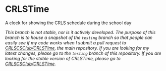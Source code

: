 # CRLSTime

A clock for showing the CRLS schedule during the school day

*This branch is not stable, nor is it actively developed. The purpose of this branch is to house a snapshot of the `testing` branch so that people can easily see if my code works when I submit a pull request to [CRLSCSClub/CRLSTime](https://github.com/CRLSCSClub/CRLSTime), the main repository. If you are looking for my latest changes, please go to the `testing` branch of this repository. If you are looking for the stable version of CRLSTime, please go to [CRLSCSClub/CRLSTime](https://github.com/CRLSCSClub/CRLSTime).*
